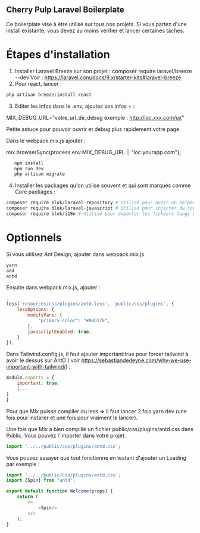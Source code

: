 ## Cherry Pulp Laravel Boilerplate

Ce boilerplate vise à être utilisé sur tous nos projets. Si vous partez d'une install existante, vous devez au moins
vérifier et lancer certaines tâches.

# Étapes d'installation

1. Installer Laravel Breeze sur son projet : composer require laravel/breeze --dev
   Voir : https://laravel.com/docs/9.x/starter-kits#laravel-breeze
2. Pour react, lancer :

```bash
php artisan breeze:install react 
```

3. Editer les infos dans le .env, ajoutez vos infos + :

MIX_DEBUG_URL="votre_url_de_debug exemple : http://loc.xxx.com/ux"

Petite astuce pour pouvoir ouvrir et debug plus rapidement votre page

Dans le webpack.mix.js ajouter :

mix.browserSync(process.env.MIX_DEBUG_URL || "loc.yourapp.com");

```bash
   npm install
   npm run dev
   php artisan migrate
```

4. Installer les packages qu'on utilise souvent et qui sont marqués comme Core packages :

```bash
composer require blok/laravel-repository # Utilisé pour avoir un helper Crud : https://packagist.org/packages/blok/laravel-repository
composer require blok/laravel-javascript # Utilisé pour injecter du code js plus facilement et de manière correcte
composer require blok/i18n # Utilisé pour exporter les fichiers langs dans son app.js
```

# Optionnels

Si vous utilisez Ant Design, ajouter dans webpack.mix.js

````js
yarn
add
antd 
````

Ensuite dans webpack.mix.js, ajouter :

````js
.
less('resources/css/plugins/antd.less', 'public/css/plugins', {
    lessOptions: {
        modifyVars: {
            "primary-color": "#0BD37E",
        },
        javascriptEnabled: true,
    }
});
````

Dans Tailwind.config.js, il faut ajouter important:true pour forcer tailwind à avoir le dessus sur AntD (
voir https://sebastiandedeyne.com/why-we-use-important-with-tailwind/) :

````js
module.exports = {
    important: true,
    [...
]
}
````

Pour que Mix puisse compiler du less => il faut lancer 2 fois yarn dev (une fois pour installer et une fois pour
vraiment le lancer).

Une fois que Mix a bien compilié un fichier public/css/plugins/antd.css dans Public. Vous pouvez l'importer dans votre
projet.

````js
import '../../public/css/plugins/antd.css';
````

Vous pouvez essayer que tout fonctionne en testant d'ajouter un Loading par exemple :

````js
import '../../public/css/plugins/antd.css';
import {Spin} from "antd";

export default function Welcome(props) {
    return (
        <>
            <Spin/>
        </>
    );
}
````
